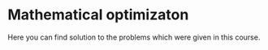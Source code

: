 # Mathematical optimizaton

Here you can find solution to the problems which were given in this course.
